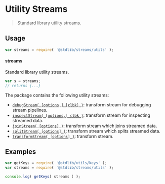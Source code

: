 <!--

@license Apache-2.0

Copyright (c) 2018 The Stdlib Authors.

Licensed under the Apache License, Version 2.0 (the "License");
you may not use this file except in compliance with the License.
You may obtain a copy of the License at

   http://www.apache.org/licenses/LICENSE-2.0

Unless required by applicable law or agreed to in writing, software
distributed under the License is distributed on an "AS IS" BASIS,
WITHOUT WARRANTIES OR CONDITIONS OF ANY KIND, either express or implied.
See the License for the specific language governing permissions and
limitations under the License.

-->

# Utility Streams

> Standard library utility streams.

<section class="usage">

## Usage

```javascript
var streams = require( '@stdlib/streams/utils' );
```

#### streams

Standard library utility streams.

```javascript
var s = streams;
// returns {...}
```

The package contains the following utility streams:

<!-- <toc pattern="*"> -->

<div class="namespace-toc">

-   <span class="signature">[`debugStream( [options,] [clbk] )`][@stdlib/streams/utils/debug]</span><span class="delimiter">: </span><span class="description">transform stream for debugging stream pipelines.</span>
-   <span class="signature">[`inspectStream( [options,] clbk )`][@stdlib/streams/utils/inspect]</span><span class="delimiter">: </span><span class="description">transform stream for inspecting streamed data.</span>
-   <span class="signature">[`joinStream( [options] )`][@stdlib/streams/utils/join]</span><span class="delimiter">: </span><span class="description">transform stream which joins streamed data.</span>
-   <span class="signature">[`splitStream( [options] )`][@stdlib/streams/utils/split]</span><span class="delimiter">: </span><span class="description">transform stream which splits streamed data.</span>
-   <span class="signature">[`transformStream( [options] )`][@stdlib/streams/utils/transform]</span><span class="delimiter">: </span><span class="description">transform stream.</span>

</div>

<!-- </toc> -->

</section>

<!-- /.usage -->

<section class="examples">

## Examples

<!-- TODO: better examples -->

<!-- eslint no-undef: "error" -->

```javascript
var getKeys = require( '@stdlib/utils/keys' );
var streams = require( '@stdlib/streams/utils' );

console.log( getKeys( streams ) );
```

</section>

<!-- /.examples -->

<section class="links">

<!-- <toc-links> -->

[@stdlib/streams/utils/debug]: https://github.com/stdlib-js/stdlib/tree/develop/lib/node_modules/%40stdlib/streams/utils/debug

[@stdlib/streams/utils/inspect]: https://github.com/stdlib-js/stdlib/tree/develop/lib/node_modules/%40stdlib/streams/utils/inspect

[@stdlib/streams/utils/join]: https://github.com/stdlib-js/stdlib/tree/develop/lib/node_modules/%40stdlib/streams/utils/join

[@stdlib/streams/utils/split]: https://github.com/stdlib-js/stdlib/tree/develop/lib/node_modules/%40stdlib/streams/utils/split

[@stdlib/streams/utils/transform]: https://github.com/stdlib-js/stdlib/tree/develop/lib/node_modules/%40stdlib/streams/utils/transform

<!-- </toc-links> -->

</section>

<!-- /.links -->
